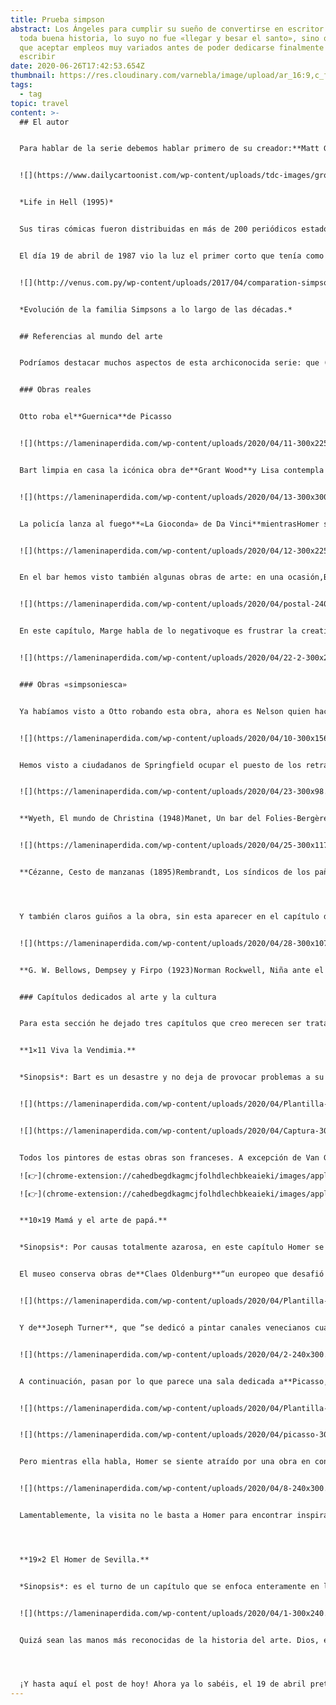 ```yaml
---
title: Prueba simpson
abstract: Los Ángeles para cumplir su sueño de convertirse en escritor. Como en
  toda buena historia, lo suyo no fue «llegar y besar el santo», sino que tuvo
  que aceptar empleos muy variados antes de poder dedicarse finalmente a
  escribir
date: 2020-06-26T17:42:53.654Z
thumbnail: https://res.cloudinary.com/varnebla/image/upload/ar_16:9,c_fill,e_sharpen,g_auto,w_1000,y_0/v1593187580/simpson/los_simpson_portada_coqdhp.jpg
tags:
  - tag
topic: travel
content: >-
  ## El autor


  Para hablar de la serie debemos hablar primero de su creador:**Matt Groening.**Resulta que en 1977, M. Groening se traslada a Los Ángeles para cumplir su sueño de convertirse en escritor. Como en toda buena historia, lo suyo no fue «llegar y besar el santo», sino que tuvo que aceptar empleos muy variados antes de poder dedicarse finalmente a escribir. Fue vendedor de muebles, extra de algunas películas, limpiador de platos, chófer, etc. Todos estos empleos, que él mismo bautizaría como «*una serie de trabajos desagradables*«, fueron fuente de inspiración para su primera obra gráfica, un libro de cómics titulado «Life in Hell» (La vida en el infierno). Gracias a su trabajo en Licorice Pizza, pudo distribuir este libro, que le sirvió para explicar de forma satírica lo que es la vida en Los Ángeles.


  ![](https://www.dailycartoonist.com/wp-content/uploads/tdc-images/groening-life-in-hell.gif)


  *Life in Hell (1995)*


  Sus tiras cómicas fueron distribuidas en más de 200 periódicos estadounidenses y, 10 años después de ver la luz, Matt Groening se planteó**darle vida en forma de cortos de animación**. Pero había un problema: convertir su obra a este formato provocaría una rescisión de los derechos de publicación y distribución. El artista, no contento con esto, decidió modificar el enfoque de su idea. Se cuenta (no hay fuentes que lo confirmen al 100%) que poco antes de entrevistarse en un programa humorístico muy conocido a finales de los 80, decidió dibujar rápidamente los bocetos de una familia amarilla, que más tarde pasarían a ser conocidos como «Los Simpsons». Groening decidió ponerle a los miembros los nombres de su propia familia, a excepción del suyo, que lo sustituyó por «Bart».


  El día 19 de abril de 1987 vio la luz el primer corto que tenía como protagonista a una familia que trataba de forma satírica y con buena dosis de humor, el día a día al que podía enfrentarse una familia de clase media en EE.UU. Tras la emisión de unos 50 cortometrajes, la cadena FOX decidió invertir en la idea y el primer capítulo de la serie que conocemos hoy en día fue emitido en diciembre de 1989.


  ![](http://venus.com.py/wp-content/uploads/2017/04/comparation-simpsons-.gif)


  *Evolución de la familia Simpsons a lo largo de las décadas.*


  ## Referencias al mundo del arte


  Podríamos destacar muchos aspectos de esta archiconocida serie: que (curiosamente) parece predecir el futuro, que podemos explicar cualquier vivencia con la frase «esto es como en ese capítulo de Los Simpsons en el que…», que sus personajes nos recuerdan a algunos amigos; en resumen, muchos aspectos. Pero lo que hoy vengo a contaros es algo que me interesa especialmente: los pequeños homenajes que Matt Groening y el resto de guionistas hacen al mundo del arte.Ya sea con la obra artística real o con su versión (me he atrevido a llamarla![🧐](https://s.w.org/images/core/emoji/12.0.0-1/svg/1f9d0.svg)) «simpsoniesca», son muchas las referencias artísticas que aparecen en la serie.


  ### Obras reales


  Otto roba el**Guernica**de Picasso


  ![](https://lameninaperdida.com/wp-content/uploads/2020/04/11-300x225.jpg)


  Bart limpia en casa la icónica obra de**Grant Wood**y Lisa contempla el**«Autorretrato con mono» de Frida Kahlo**en un museo:


  ![](https://lameninaperdida.com/wp-content/uploads/2020/04/13-300x300.jpg) ![](https://lameninaperdida.com/wp-content/uploads/2020/04/14-300x225.jpg)


  La policía lanza al fuego**«La Gioconda» de Da Vinci**mientrasHomer sueña que vence en el futbolín al personaje de**«El grito» de E. Munch:**


  ![](https://lameninaperdida.com/wp-content/uploads/2020/04/12-300x225.jpg) ![](https://lameninaperdida.com/wp-content/uploads/2020/04/15-300x284.jpg)


  En el bar hemos visto también algunas obras de arte: en una ocasión,Barney intenta pagar a Mou con un dibujo, que él rechaza. Una pena, porque era una reproducción perfecta de una obra de**Seurat.**Y en otro, vemos el bar convertido en un homenaje a**«La última cena» de Da Vinci:**


  ![](https://lameninaperdida.com/wp-content/uploads/2020/04/postal-240x300.png) ![](https://lameninaperdida.com/wp-content/uploads/2020/04/Plantilla-Kelly-tartas-1-240x300.png)


  En este capítulo, Marge habla de lo negativoque es frustrar la creatividad de las personas. Sin embargo, cuando Maggie usa los pintauñas para dibujar su versión de**«La noche estrellada» (1889) de Van Gogh**,ella no ve su creación sino el «no se debe pintar la pared»:


  ![](https://lameninaperdida.com/wp-content/uploads/2020/04/22-2-300x240.png)


  ### Obras «simpsoniesca»


  Ya habíamos visto a Otto robando esta obra, ahora es Nelson quien hace una reinterpretación de la famosa obra de Picasso:


  ![](https://lameninaperdida.com/wp-content/uploads/2020/04/10-300x156.jpg)


  Hemos visto a ciudadanos de Springfield ocupar el puesto de los retratados originales en algunos cuadros:


  ![](https://lameninaperdida.com/wp-content/uploads/2020/04/23-300x98.png) ![](https://lameninaperdida.com/wp-content/uploads/2020/04/24-300x107.png)


  **Wyeth, El mundo de Christina (1948)Manet, Un bar del Folies-Bergère (1882)**


  ![](https://lameninaperdida.com/wp-content/uploads/2020/04/25-300x117.png) ![](https://lameninaperdida.com/wp-content/uploads/2020/04/26-300x106.png)


  **Cézanne, Cesto de manzanas (1895)Rembrandt, Los síndicos de los pañeros (1662)**




  Y también claros guiños a la obra, sin esta aparecer en el capítulo directamente:


  ![](https://lameninaperdida.com/wp-content/uploads/2020/04/28-300x107.png) ![](https://lameninaperdida.com/wp-content/uploads/2020/04/27-300x142.png)


  **G. W. Bellows, Dempsey y Firpo (1923)Norman Rockwell, Niña ante el espejo (1954)**


  ### Capítulos dedicados al arte y la cultura


  Para esta sección he dejado tres capítulos que creo merecen ser tratados a parte, ya que aparecen muchas referencias al mundo del arte e, incluso, podemos decir que el hilo conductor del capítulo es la cultura o el arte.


  **1×11 Viva la Vendimia.**


  *Sinopsis*: Bart es un desastre y no deja de provocar problemas a su entorno. Después de su última travesura, en la que hace saltar por los aires a la madre de Skinner, deciden envarlo a Francia como alumno de intercambio. Cuando llega a París, le recoge su persona de acogida y el camino desde el aeropuerto hasta la casa está salpicado enteramente por referencias artísticas. Os dejo la secuencia fotográfica de los paisajes que atraviesan y, debajo, os dejo los títulos de las obras y mi reflexión respecto a la elección:


  ![](https://lameninaperdida.com/wp-content/uploads/2020/04/Plantilla-Kelly-tartas-2-240x300.png)![](https://lameninaperdida.com/wp-content/uploads/2020/04/3-240x300.png)![](https://lameninaperdida.com/wp-content/uploads/2020/04/4-240x300.png)![](https://lameninaperdida.com/wp-content/uploads/2020/04/5-240x300.png)


  ![](https://lameninaperdida.com/wp-content/uploads/2020/04/Captura-300x98.png)


  Todos los pintores de estas obras son franceses. A excepción de Van Gogh, aunque sí murió en Francia y su hermano Theo fue marchante de arte en París.¿Creéis que ese es el motivo de su elección![🧐](https://s.w.org/images/core/emoji/12.0.0-1/svg/1f9d0.svg)? Puede que sean obras que se escogieron al azar, sencillamente por mostrar paisajes aparentemente tranquilos o con personas en actitud de reposo. Pero investigando un poco más, nos damos cuenta que tienen más cosas en común:\

  ![👉](chrome-extension://cahedbegdkagmcjfolhdlechbkeaieki/images/apple/1f449.png "White Right Pointing Backhand Index")Tanto**“Trigal con cuervos”**como**“El sueño”**fueron realizadas durante la última semana de vida del artista. Asimismo, el tema de los nenúfares corresponde a la última etapa pictórica de Monet.\

  ![👉](chrome-extension://cahedbegdkagmcjfolhdlechbkeaieki/images/apple/1f449.png "White Right Pointing Backhand Index")La única que no sigue esta norma es**la obra de Manet**, aunque sí destaca por un hecho: fue fuertemente criticada por el tema representado y se expuso en el*Salon des Refusés*de 1863. Años más tarde, Monet copiaría el tema en una obra con el mismo título, que dejó inacabada.


  **10×19 Mamá y el arte de papá.**


  *Sinopsis*: Por causas totalmente azarosa, en este capítulo Homer se convierte en artista. Lamentablemente, su creatividad se agota rápidamente y Marge, para ayudarle a encontrar inspiración, lo lleva de visita al «**Springsonian Musem**![🏛](https://s.w.org/images/core/emoji/12.0.0-1/svg/1f3db.svg)», donde le hace de guía (recordemos que tiene estudios artísticos).


  El museo conserva obras de**Claes Oldenburg**“un europeo que desafió las convenciones sociales y abrazó la cultura popular americana”:


  ![](https://lameninaperdida.com/wp-content/uploads/2020/04/Plantilla-Kelly-tartas-6-300x176.png)


  Y de**Joseph Turner**, que “se dedicó a pintar canales venecianos cuando todos pintaban retratos”:


  ![](https://lameninaperdida.com/wp-content/uploads/2020/04/2-240x300.png)


  A continuación, pasan por lo que parece una sala dedicada a**Picasso,**ya que vemos varias obras de él. Mientras pasean, Marge explica que Picasso “comenzó como pintor figurativo y después se pasó al cubismo”:


  ![](https://lameninaperdida.com/wp-content/uploads/2020/04/Plantilla-Kelly-tartas-7-300x240.png) ![](https://lameninaperdida.com/wp-content/uploads/2020/04/3-1-240x300.png)


  ![](https://lameninaperdida.com/wp-content/uploads/2020/04/picasso-300x108.png)


  Pero mientras ella habla, Homer se siente atraído por una obra en concreto**“La sopa Campbell” de Andy Warhol**(vemos que al lado el museo ha colgado un Piet Mondrian):


  ![](https://lameninaperdida.com/wp-content/uploads/2020/04/8-240x300.png)


  Lamentablemente, la visita no le basta a Homer para encontrar inspiración y decide echarse una siesta en los bancos de la sala. Durante su descanso, tendrá un sueño un tanto perturbador, en el que entrará en contacto con otras obras artísticas:




  **19×2 El Homer de Sevilla.**


  *Sinopsis*: es el turno de un capítulo que se enfoca enteramente en la cultura: “El Homer de Sevilla”, una clara alusión a la ópera de “El barbero de Sevilla”. En este capítulo Homer se convierte en una estrella de la ópera y pronto volverá tan locos a sus fans que terminarán acosándolo. Al final del episodio, cansado de una vida con demasiado ajetreo, decide abandonar el mundo del espectáculo por “algo más divertido que puedo hacer tumbado” (dijo él, pícaro). Resulta que esta actividad es pintar el techo del salón y el resultado es su propia versión del fresco**“La creación de Adán”**de la bóveda de la Capilla Sixtina.


  ![](https://lameninaperdida.com/wp-content/uploads/2020/04/1-300x240.png)![](https://lameninaperdida.com/wp-content/uploads/2020/04/sf-240x300.png)


  Quizá sean las manos más reconocidas de la historia del arte. Dios, envuelto en su propio manto en el que refugia a otros personajes, estira su mano para darle la vida a Adán. Los dos se apoyan en posturas muy semejantes pues, como dice la Biblia, “Dios creó al hombre a su imagen y semejanza”. Respecto al manto, hay algunos que han querido ver en él la forma de un cerebro humano y otros piensan que se trata más bien de un útero.




  ¡Y hasta aquí el post de hoy! Ahora ya lo sabéis, el 19 de abril pretende ser una celebración a la trayectoria de una serie que ha batido récords de audiencia y que, a pesar de nacer como una sátira de la sociedad estadounidense, puede aplicarse a la sociedad en general.
---
```

